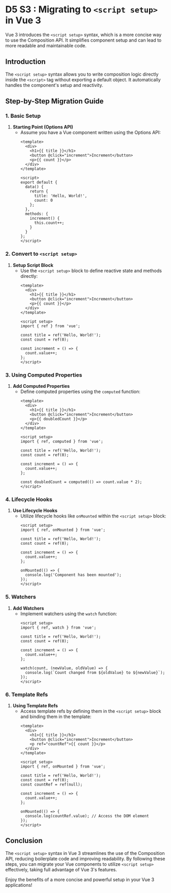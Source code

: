 # D5 S3 : Migrating to `<script setup>` in Vue 3

Vue 3 introduces the `<script setup>` syntax, which is a more concise way to use the Composition API. It simplifies component setup and can lead to more readable and maintainable code.

## Introduction

The `<script setup>` syntax allows you to write composition logic directly inside the `<script>` tag without exporting a default object. It automatically handles the component's setup and reactivity.

## Step-by-Step Migration Guide

### 1. Basic Setup

1. **Starting Point (Options API)**
   - Assume you have a Vue component written using the Options API:
     ```vue
     <template>
       <div>
         <h1>{{ title }}</h1>
         <button @click="increment">Increment</button>
         <p>{{ count }}</p>
       </div>
     </template>

     <script>
     export default {
       data() {
         return {
           title: 'Hello, World!',
           count: 0
         };
       },
       methods: {
         increment() {
           this.count++;
         }
       }
     };
     </script>
     ```

### 2. Convert to `<script setup>`

1. **Setup Script Block**
   - Use the `<script setup>` block to define reactive state and methods directly:
     ```vue
     <template>
       <div>
         <h1>{{ title }}</h1>
         <button @click="increment">Increment</button>
         <p>{{ count }}</p>
       </div>
     </template>

     <script setup>
     import { ref } from 'vue';

     const title = ref('Hello, World!');
     const count = ref(0);

     const increment = () => {
       count.value++;
     };
     </script>
     ```

### 3. Using Computed Properties

1. **Add Computed Properties**
   - Define computed properties using the `computed` function:
     ```vue
     <template>
       <div>
         <h1>{{ title }}</h1>
         <button @click="increment">Increment</button>
         <p>{{ doubledCount }}</p>
       </div>
     </template>

     <script setup>
     import { ref, computed } from 'vue';

     const title = ref('Hello, World!');
     const count = ref(0);

     const increment = () => {
       count.value++;
     };

     const doubledCount = computed(() => count.value * 2);
     </script>
     ```

### 4. Lifecycle Hooks

1. **Use Lifecycle Hooks**
   - Utilize lifecycle hooks like `onMounted` within the `<script setup>` block:
     ```vue
     <script setup>
     import { ref, onMounted } from 'vue';

     const title = ref('Hello, World!');
     const count = ref(0);

     const increment = () => {
       count.value++;
     };

     onMounted(() => {
       console.log('Component has been mounted');
     });
     </script>
     ```

### 5. Watchers

1. **Add Watchers**
   - Implement watchers using the `watch` function:
     ```vue
     <script setup>
     import { ref, watch } from 'vue';

     const title = ref('Hello, World!');
     const count = ref(0);

     const increment = () => {
       count.value++;
     };

     watch(count, (newValue, oldValue) => {
       console.log(`Count changed from ${oldValue} to ${newValue}`);
     });
     </script>
     ```

### 6. Template Refs

1. **Using Template Refs**
   - Access template refs by defining them in the `<script setup>` block and binding them in the template:
     ```vue
     <template>
       <div>
         <h1>{{ title }}</h1>
         <button @click="increment">Increment</button>
         <p ref="countRef">{{ count }}</p>
       </div>
     </template>

     <script setup>
     import { ref, onMounted } from 'vue';

     const title = ref('Hello, World!');
     const count = ref(0);
     const countRef = ref(null);

     const increment = () => {
       count.value++;
     };

     onMounted(() => {
       console.log(countRef.value); // Access the DOM element
     });
     </script>
     ```

## Conclusion

The `<script setup>` syntax in Vue 3 streamlines the use of the Composition API, reducing boilerplate code and improving readability. By following these steps, you can migrate your Vue components to utilize `<script setup>` effectively, taking full advantage of Vue 3's features.

Enjoy the benefits of a more concise and powerful setup in your Vue 3 applications!
